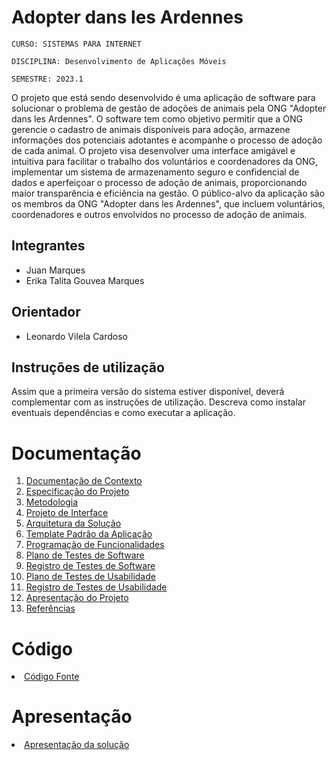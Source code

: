 # Adopter dans les Ardennes

`CURSO: SISTEMAS PARA INTERNET` 

`DISCIPLINA: Desenvolvimento de Aplicações Móveis`

`SEMESTRE: 2023.1`

O projeto que está sendo desenvolvido é uma aplicação de software para solucionar o problema de gestão de adoções de animais pela ONG "Adopter dans les Ardennes". O software tem como objetivo permitir que a ONG gerencie o cadastro de animais disponíveis para adoção, armazene informações dos potenciais adotantes e acompanhe o processo de adoção de cada animal. O projeto visa desenvolver uma interface amigável e intuitiva para facilitar o trabalho dos voluntários e coordenadores da ONG, implementar um sistema de armazenamento seguro e confidencial de dados e aperfeiçoar o processo de adoção de animais, proporcionando maior transparência e eficiência na gestão. O público-alvo da aplicação são os membros da ONG "Adopter dans les Ardennes", que incluem voluntários, coordenadores e outros envolvidos no processo de adoção de animais.

## Integrantes

* Juan Marques
* Erika Talita Gouvea Marques

## Orientador

* Leonardo Vilela Cardoso

## Instruções de utilização

Assim que a primeira versão do sistema estiver disponível, deverá complementar com as instruções de utilização. Descreva como instalar eventuais dependências e como executar a aplicação.

# Documentação

<ol>
<li><a href="docs/01-Documentação de Contexto.md"> Documentação de Contexto</a></li>
<li><a href="docs/02-Especificação do Projeto.md"> Especificação do Projeto</a></li>
<li><a href="docs/03-Metodologia.md"> Metodologia</a></li>
<li><a href="docs/04-Projeto de Interface.md"> Projeto de Interface</a></li>
<li><a href="docs/05-Arquitetura da Solução.md"> Arquitetura da Solução</a></li>
<li><a href="docs/06-Template Padrão da Aplicação.md"> Template Padrão da Aplicação</a></li>
<li><a href="docs/07-Programação de Funcionalidades.md"> Programação de Funcionalidades</a></li>
<li><a href="docs/08-Plano de Testes de Software.md"> Plano de Testes de Software</a></li>
<li><a href="docs/09-Registro de Testes de Software.md"> Registro de Testes de Software</a></li>
<li><a href="docs/10-Plano de Testes de Usabilidade.md"> Plano de Testes de Usabilidade</a></li>
<li><a href="docs/11-Registro de Testes de Usabilidade.md"> Registro de Testes de Usabilidade</a></li>
<li><a href="docs/12-Apresentação do Projeto.md"> Apresentação do Projeto</a></li>
<li><a href="docs/13-Referências.md"> Referências</a></li>
</ol>

# Código

<li><a href="src/README.md"> Código Fonte</a></li>

# Apresentação

<li><a href="presentation/README.md"> Apresentação da solução</a></li>
